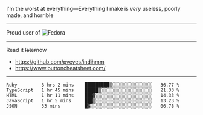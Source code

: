 I'm the worst at everything—Everything I make is *very* useless, poorly made, and horrible

___
Proud user of ![Fedora](https://img.shields.io/badge/-Fedora-blue?style=flat-square&logo=fedora)

___
Read it <s>later</s>now
- https://github.com/pveyes/indihmm
- https://www.buttoncheatsheet.com/

___
<!--START_SECTION:waka-->
```text
Ruby         3 hrs 2 mins    █████████▒░░░░░░░░░░░░░░░   36.77 % 
TypeScript   1 hr 45 mins    █████▒░░░░░░░░░░░░░░░░░░░   21.33 % 
HTML         1 hr 11 mins    ███▓░░░░░░░░░░░░░░░░░░░░░   14.33 % 
JavaScript   1 hr 5 mins     ███▒░░░░░░░░░░░░░░░░░░░░░   13.23 % 
JSON         33 mins         █▓░░░░░░░░░░░░░░░░░░░░░░░   06.78 % 
```
<!--END_SECTION:waka-->
